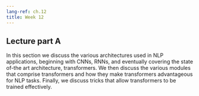 ```yaml
---
lang-ref: ch.12
title: Week 12
---
```


## Lecture part A

In this section we discuss the various architectures used in NLP applications, beginning with CNNs, RNNs, and
eventually covering the state of-the art architecture, transformers. We then discuss the various modules that
comprise transformers and how they make transformers advantageous for NLP tasks. Finally, we discuss tricks that
allow transformers to be trained effectively. 
